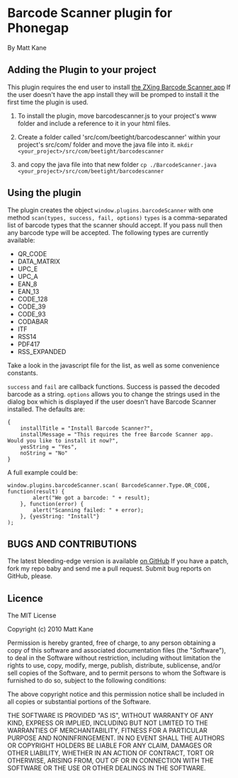 # Barcode Scanner plugin for Phonegap #
By Matt Kane

## Adding the Plugin to your project ##
This plugin requires the end user to install [the ZXing Barcode Scanner app](http://code.google.com/p/zxing/)
If the user doesn't have the app install they will be promped to install it the first time the plugin is used.

1. To install the plugin, move barcodescanner.js to your project's www folder and include a reference to it 
in your html files. 
2. Create a folder called 'src/com/beetight/barcodescanner' within your project's src/com/ folder and move the java file into it.
`mkdir <your_project>/src/com/beetight/barcodescanner`

3.  and copy the java file into that new folder
`cp ./BarcodeScanner.java <your_project>/src/com/beetight/barcodescanner`

## Using the plugin ##
The plugin creates the object `window.plugins.barcodeScanner` with one method `scan(types, success, fail, options)`
`types` is a comma-separated list of barcode types that the scanner should accept. If you pass null then any
barcode type will be accepted. The following types are currently available:

* QR_CODE
* DATA_MATRIX
* UPC_E
* UPC_A
* EAN_8
* EAN_13
* CODE_128
* CODE_39
* CODE_93
* CODABAR
* ITF
* RSS14
* PDF417
* RSS_EXPANDED

Take a look in the javascript file for the list, as well as some convenience constants.

`success` and `fail` are callback functions. Success is passed the decoded barcode as a string. `options` allows
you to change the strings used in the dialog box which is displayed if the user doesn't have Barcode Scanner 
installed. The defaults are:

    {
        installTitle = "Install Barcode Scanner?",
        installMessage = "This requires the free Barcode Scanner app. Would you like to install it now?",
        yesString = "Yes",
        noString = "No"
    }

A full example could be:

    window.plugins.barcodeScanner.scan( BarcodeScanner.Type.QR_CODE, function(result) {
            alert("We got a barcode: " + result);
        }, function(error) {
		    alert("Scanning failed: " + error);
	    }, {yesString: "Install"}
	);
	
## BUGS AND CONTRIBUTIONS ##
The latest bleeding-edge version is available [on GitHub](http://github.com/ascorbic/phonegap-plugins/tree/master/Android/)
If you have a patch, fork my repo baby and send me a pull request. Submit bug reports on GitHub, please.
	
## Licence ##

The MIT License

Copyright (c) 2010 Matt Kane

Permission is hereby granted, free of charge, to any person obtaining a copy
of this software and associated documentation files (the "Software"), to deal
in the Software without restriction, including without limitation the rights
to use, copy, modify, merge, publish, distribute, sublicense, and/or sell
copies of the Software, and to permit persons to whom the Software is
furnished to do so, subject to the following conditions:

The above copyright notice and this permission notice shall be included in
all copies or substantial portions of the Software.

THE SOFTWARE IS PROVIDED "AS IS", WITHOUT WARRANTY OF ANY KIND, EXPRESS OR
IMPLIED, INCLUDING BUT NOT LIMITED TO THE WARRANTIES OF MERCHANTABILITY,
FITNESS FOR A PARTICULAR PURPOSE AND NONINFRINGEMENT. IN NO EVENT SHALL THE
AUTHORS OR COPYRIGHT HOLDERS BE LIABLE FOR ANY CLAIM, DAMAGES OR OTHER
LIABILITY, WHETHER IN AN ACTION OF CONTRACT, TORT OR OTHERWISE, ARISING FROM,
OUT OF OR IN CONNECTION WITH THE SOFTWARE OR THE USE OR OTHER DEALINGS IN
THE SOFTWARE.




	